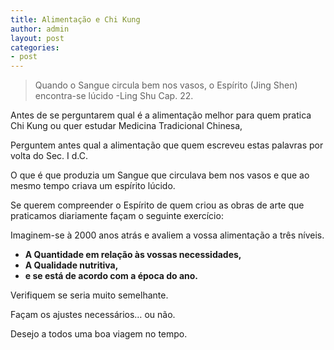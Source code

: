 ```yaml
---
title: Alimentação e Chi Kung
author: admin
layout: post
categories:
- post
---
```

>Quando o Sangue circula bem nos vasos, o Espírito (Jing Shen) encontra-se lúcido -Ling Shu Cap. 22.

Antes de se perguntarem qual é a alimentação melhor para quem pratica Chi Kung ou quer estudar Medicina Tradicional Chinesa,

Perguntem antes qual a alimentação que quem escreveu estas palavras por volta do Sec. I d.C.

O que é que produzia um Sangue que circulava bem nos vasos e que ao mesmo tempo criava um espírito lúcido.

Se querem compreender o Espírito de quem criou as obras de arte que praticamos diariamente façam o seguinte exercício:

Imaginem-se à 2000 anos atrás e avaliem a vossa alimentação a três níveis.

*   **A Quantidade em relação às vossas necessidades,**
*   **A Qualidade nutritiva,**
*   **e se está de acordo com a época do ano.**

Verifiquem se seria muito semelhante.

Façam os ajustes necessários&#8230; ou não.

Desejo a todos uma boa viagem no tempo.
